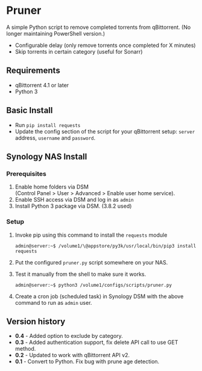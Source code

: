 # Pruner

A simple Python script to remove completed torrents from qBittorrent. (No longer maintaining PowerShell version.)

- Configurable delay (only remove torrents once completed for X minutes)
- Skip torrents in certain category (useful for Sonarr)

## Requirements

- qBittorrent 4.1 or later
- Python 3

## Basic Install

- Run `pip install requests`
- Update the config section of the script for your qBittorrent setup: `server` address, `username` and `password`.

## Synology NAS Install

### Prerequisites
1. Enable home folders via DSM<br> (Control Panel > User > Advanced > Enable user home service).
1. Enable SSH access via DSM and log in as `admin`
1. Install Python 3 package via DSM. (3.8.2 used)

### Setup

1. Invoke pip using this command to install the `requests` module

    ```
    admin@server:~$ /volume1/\@appstore/py3k/usr/local/bin/pip3 install requests
    ```

1. Put the configured `pruner.py` script somewhere on your NAS.

1. Test it manually from the shell to make sure it works.
    ```
    admin@server:~$ python3 /volume1/configs/scripts/pruner.py
    ```
1. Create a cron job (scheduled task) in Synology DSM with the above command to run as `admin` user. 

## Version history

- **0.4** - Added option to exclude by category.
- **0.3** - Added authentication support, fix delete API call to use GET method.
- **0.2** - Updated to work with qBittorrent API v2.
- **0.1** - Convert to Python. Fix bug with prune age detection.
